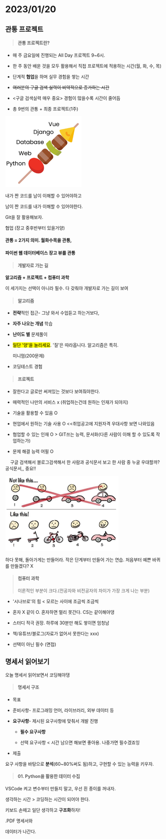 # 2023/01/20

## 관통 프로젝트

> #### 관통 프로젝트란?

- 매 주 금요일에 진행되는 All Day 프로젝트 9~6시.

- 한 주 동안 배운 것을 모두 활용해서 직접 프로젝트에 적용하는 시간(월, 화, 수, 목)

- 단계적 **협업**을 하며 실무 경험을 쌓는 시간

- ~~여러분의 구글 검색 실력이 비약적으로 증가하는 시간~~

- <구글 검색실력 매우 중요> 경험이 많을수록 시간이 줄어듬

- 총 9번의 관통 + 최종 프로젝트(1주)

![](PJT_assets/2023-01-20-09-06-59-image.png)

내가 짠 코드를 남이 이해할 수 있어야하고

남이 짠 코드를 내가 이해할 수 있어야한다.

Git을 잘 활용해보자.

협업 (장고 중후반부터 있을거양)

#### 관통 = 2가지 의미. 월화수목을 관통,

#### 파이썬 웹 데이터베이스 장고 뷰를 관통



> #### 개발자로 가는 길

**알고리즘 + 프로젝트 + 컴퓨터 과학**

이 세가지는 선택이 아니라 필수. 다 갖춰야 개발자로 가는 길이 보여

> #### 알고리즘

- **전략**적인 접근- 그냥 와서 수업듣고 하는거보다, 

- **자주 나오는 개념** 학습

- **난이도 별** 문제풀이

- <mark>일단 '양'을 늘리세요</mark>. '질'은 따라옵니다. 알고리즘은 특히.
  
  미니멈(200문제)

- 코딩테스트 경험

> #### 프로젝트

- 잘한다고 글로만 써져있는 것보다 보여줘야한다. 

- 매력적인 나만의 서비스 x (취업하는건데 원하는 인재가 되야지)

- 기술을 활용할 수 있음 O 

- 현업에서 원하는 기술 사용 O <<취업공고에 지원자격 우대사항 보면 나와있음

- 협업할 수 있는 인재 O > GIT쓰는 능력, 문서화(다른 사람이 이해 할 수 있도록 작업하는가)

- 문제 해결 능력 어필 O 

    구글 검색해서 블로그검색해서 한 사람과 공식문서 보고 한 사람 중 누굴 우대할까?  공식문서,, 중요!!

![](PJT_assets/2023-01-20-09-29-59-image.png)

하다 못해, 돌아가게는 만들어라. 작은 단계부터 만들어 가는 연습. 처음부터 예쁜 바퀴를 만들겠다? X

> #### 컴퓨터 과학
> 
> 이론적인 부분이 크다.(전공자와 비전공자의 차이가 가장 크게 나는 부분)

- '시나브로'의 힘 < 모르는 사이에 조금씩 조금씩

- 혼자 X 같이 O. 혼자하면 멀리 못간다. CS는 같이해야댕

- 스터디 적극 권장. 하루에 30분만 해도 쌓이면 엄청남

- 책/유튜브/블로그(자료가 없어서 못한다는 xxx)

- 선택이 아닌 필수 (면접)

## 

## 명세서 읽어보기

오늘 명세서 읽어보면서 코딩해야댕

> #### 명세서 구조

- 목표

- 준비사항- 프로그래밍 언어, 라이브러리, 외부 데이터 등

- **요구사항**- 제시된 요구사항에 맞춰서 개발 진행
  
  - **필수 요구사항**  
  
  - 선택 요구사항 < 시간 남으면 해보면 좋아용. 나중가면 필수겠죠잉

- 제출

요구 사항을 바탕으로 **분석**(60~80%써도 됨)하고, 구현할 수 있는 능력을 키우자.



> #### 01. Python을 활용한 데이터 수집

VSCode 켜고 변수부터 만들지 말고, 우선 흰 종이를 꺼내자.

생각하는 시간 > 코딩하는 시간이 되어야 한다.

키보드 손떼고 일단 생각하고 **구조화**하자!



.PDF 명세서와

데이터가 나간다.


